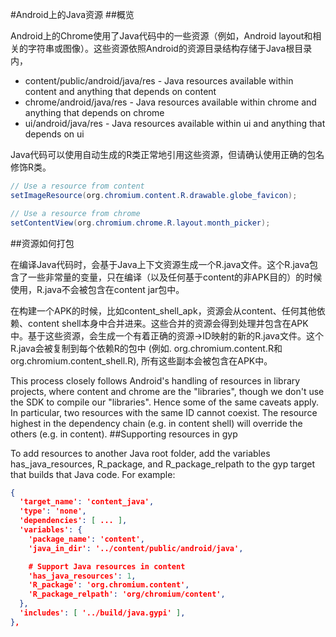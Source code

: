 #Android上的Java资源
##概览

Android上的Chrome使用了Java代码中的一些资源（例如，Android layout和相关的字符串或图像）。这些资源依照Android的资源目录结构存储于Java根目录内，

* content/public/android/java/res - Java resources available within content and anything that depends on content
* chrome/android/java/res - Java resources available within chrome and anything that depends on chrome
* ui/android/java/res - Java resources available within ui and anything that depends on ui

Java代码可以使用自动生成的R类正常地引用这些资源，但请确认使用正确的包名修饰R类。
```java
// Use a resource from content
setImageResource(org.chromium.content.R.drawable.globe_favicon);

// Use a resource from chrome
setContentView(org.chromium.chrome.R.layout.month_picker);
```
##资源如何打包

在编译Java代码时，会基于Java上下文资源生成一个R.java文件。这个R.java包含了一些非常量的变量，只在编译（以及任何基于content的非APK目的）的时候使用，R.java不会被包含在content jar包中。

在构建一个APK的时候，比如content_shell_apk，资源会从content、任何其他依赖、content shell本身中合并进来。这些合并的资源会得到处理并包含在APK中。基于这些资源，会生成一个有着正确的资源-&gt;ID映射的新的R.java文件。这个R.java会被复制到每个依赖R的包中 (例如. org.chromium.content.R和org.chromium.content_shell.R), 所有这些副本会被包含在APK中。

This process closely follows Android's handling of resources in library projects, where content and chrome are the "libraries", though we don't use the SDK to compile our "libraries".  Hence some of the same caveats apply.  In particular, two resources with the same ID cannot coexist.  The resource highest in the dependency chain (e.g. in content shell) will override the others (e.g. in content).
##Supporting resources in gyp

To add resources to another Java root folder, add the variables has_java_resources, R_package, and R_package_relpath to the gyp target that builds that Java code.  For example:
```json
{
  'target_name': 'content_java',
  'type': 'none',
  'dependencies': [ ... ],
  'variables': {
    'package_name': 'content',
    'java_in_dir': '../content/public/android/java',

    # Support Java resources in content
    'has_java_resources': 1,
    'R_package': 'org.chromium.content',
    'R_package_relpath': 'org/chromium/content',
  },
  'includes': [ '../build/java.gypi' ],
},
```